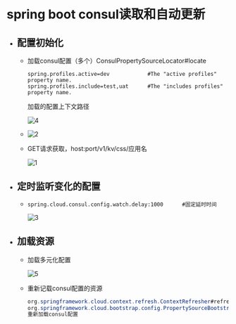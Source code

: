 # spring boot consul读取和自动更新

- ## 配置初始化

  - 加载consul配置（多个）ConsulPropertySourceLocator#locate

    ```properties
    spring.profiles.active=dev            #The "active profiles" property name.
    spring.profiles.include=test,uat      #The "includes profiles" property name.
    ```

    加载的配置上下文路径

    ![4](https://github.com/xxw1754352621/java-dev/blob/master/img/4.png)

    

  - ![2](https://github.com/xxw1754352621/java-dev/blob/master/img/2.png)

    

  - GET请求获取，host:port/v1/kv/css/应用名

    ![1](https://github.com/xxw1754352621/java-dev/blob/master/img/1.png)

- ## 定时监听变化的配置

  - ```properties
    spring.cloud.consul.config.watch.delay:1000      #固定延时时间
    ```

    ![3](https://github.com/xxw1754352621/java-dev/blob/master/img/3.png)
    

- ## 加载资源

  - 加载多元化配置
  
    ![5](https://github.com/xxw1754352621/java-dev/blob/master/img/5.png)
  
  - 重新记载consul配置的资源
  
    ```java
    org.springframework.cloud.context.refresh.ContextRefresher#refresh
    org.springframework.cloud.bootstrap.config.PropertySourceBootstrapConfiguration#initialize
    重新加载consul配置
    ```
  
    
  
    
